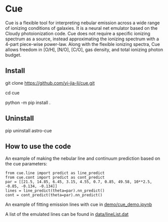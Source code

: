 # Cue
Cue is a flexible tool for interpreting nebular emission across a wide range of ionizing conditions of galaxies. It is a neural net emulator based on the Cloudy photoionization code. Cue does not require a specific ionizing spectrum as a source, instead approximating the ionizing spectrum with a 4-part piece-wise power-law. Along with the flexible ionizing spectra, Cue allows freedom in [O/H], [N/O], [C/O], gas density, and total ionizing photon budget.

## Install
git clone https://github.com/yi-jia-li/cue.git

cd cue

python -m pip install .

## Uninstall

pip uninstall astro-cue

## How to use the code

An example of making the nebular line and continuum prediction based on the cue parameters: 
```
from cue.line import predict as line_predict
from cue.cont import predict as cont_predict
par = [[21.5, 14.85, 6.45, 3.15, 4.55, 0.7, 0.85, 49.58, 10**2.5, -0.85, -0.134, -0.134]]
lines = line_predict(theta=par).nn_predict()
cont = cont_predict(theta=par).nn_predict()
```

An example of fitting emission lines with cue in [demo/cue_demo.ipynb](https://github.com/yi-jia-li/cue/blob/main/demo/cue_demo.ipynb)


A list of the emulated lines can be found in [data/lineList.dat](https://github.com/yi-jia-li/cue/blob/main/src/cue/data/lineList.dat)
